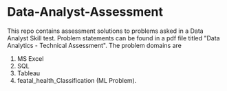 # Data-Analyst-Assessment
This repo contains assessment solutions to problems asked in a Data Analyst Skill test.
Problem statements can be found in a pdf file titled "Data Analytics - Technical Assessment".
The problem domains are 
1. MS Excel
2. SQL
3. Tableau
4. featal_health_Classification (ML Problem).
